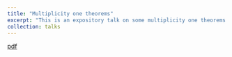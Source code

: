 ```yaml
---
title: "Multiplicity one theorems"
excerpt: "This is an expository talk on some multiplicity one theorems in number theory."
collection: talks 
---
```

[pdf](files/Multiplicity_one_theorems.pdf)

